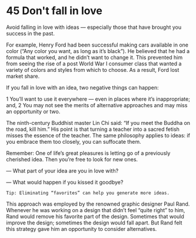 # 45 Don't fall in love

Avoid falling in love with ideas — especially those that have brought you success in the past.

For example, Henry Ford had been successful making cars available in one color
(“Any color you want, as long as it’s black”).
He believed that he had a formula that worked, and he didn’t want to change it.
This prevented him from seeing the rise of a post World War I consumer class
that wanted a variety of colors and styles from which to choose.
As a result, Ford lost market share.

If you fall in love with an idea, two negative things can happen:

1 You’ll want to use it everywhere — even in places where it’s inappropriate; and,
2 You may not see the merits of alternative approaches and may miss an opportunity or two.

The ninth-century Buddhist master Lin Chi said:
“If you meet the Buddha on the road, kill him.”
His point is that turning a teacher into a sacred fetish misses the essence of the teacher.
The same philosophy applies to ideas:
if you embrace them too closely, you can suffocate them.

Remember: One of life’s great pleasures is letting go of a previously cherished idea.
Then you’re free to look for new ones.

— What part of your idea are you in love with?

— What would happen if you kissed it goodbye?

`Tip: Eliminating “favorites” can help you generate more ideas.`

This approach was employed by the renowned graphic designer Paul Rand.
Whenever he was working on a design that didn’t feel “quite right” to him,
Rand would remove his favorite part of the design. Sometimes that would improve the design;
sometimes the design would fall apart.
But Rand felt this strategy gave him an opportunity to consider alternatives.

